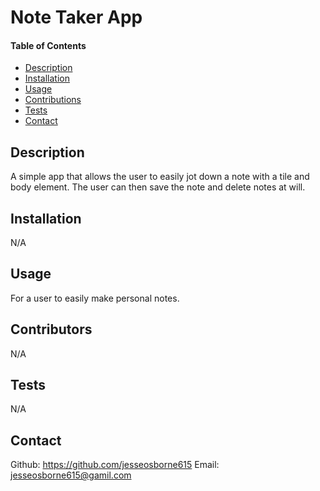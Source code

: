 # Note Taker App

   #### Table of Contents

  * [Description](#description)
  * [Installation](#installation)
  * [Usage](#usage)
  * [Contributions](#contributors)
  * [Tests](#tests)
  * [Contact](#contatct)

  ## Description
  A simple app that allows the user to easily jot down a note with a tile and body element. The user can then save the note and delete notes at will.
  
  ## Installation
  N/A

  ## Usage
  For a user to easily make personal notes.

  ## Contributors
  N/A

  ## Tests
  N/A

   ## Contact
  Github: https://github.com/jesseosborne615
  Email: jesseosborne615@gamil.com

